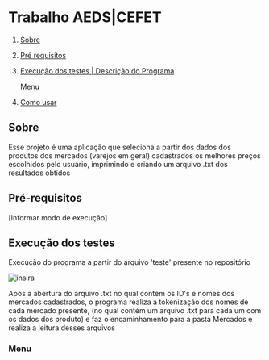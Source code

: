 

# Trabalho AEDS|CEFET
1. [Sobre](#Sobre)
2. [Pré requisitos](#Pré-requisitos)
3. [Execução dos testes | Descrição do Programa](#Execução-dos-testes)
    
    [Menu](#Menu)
4. [Como usar](#como-usar)
    


## Sobre

  <p>Esse projeto é uma aplicação que seleciona a partir dos dados dos produtos dos mercados (varejos em geral) cadastrados os melhores preços escolhidos pelo usuário, imprimindo e criando um arquivo .txt dos resultados obtidos <p>

## Pré-requisitos

<p>[Informar modo de execução] <p>

## Execução dos testes
<p>Execução do programa a partir do arquivo 'teste' presente no repositório<p>

![insira](https://user-images.githubusercontent.com/78819692/131023845-99c5d825-d755-445f-aaaf-d6f2bd08b7f5.png)

<p>Após a abertura do arquivo .txt no qual contém os ID's e nomes dos mercados cadastrados, o programa realiza a tokenização dos nomes de cada mercado presente, (no qual contém um arquivo .txt para cada um com os dados dos produto) e faz o encaminhamento para a pasta Mercados e realiza a leitura desses arquivos<p>

### Menu 

